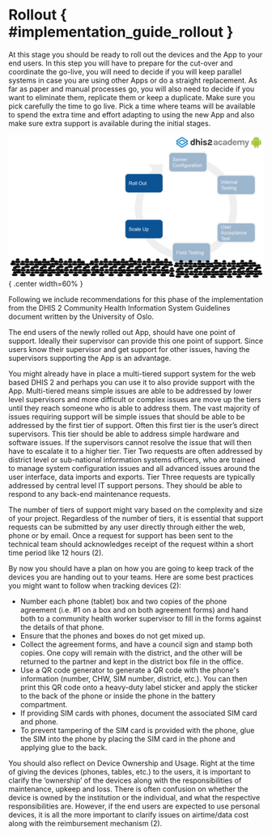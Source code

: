 # Rollout { #implementation_guide_rollout }

At this stage you should be ready to roll out the devices and the App to your end users. In this step you will have to prepare for the cut-over and coordinate the go-live, you will need to decide if you will keep parallel systems in case you are using other Apps or do a straight replacement. As far as paper and manual processes go, you will also need to decide if you want to eliminate them, replicate them or keep a duplicate. Make sure you pick carefully the time to go live. Pick a time where teams will be available to spend the extra time and effort adapting to using the new App and also make sure extra support is available during the initial stages.

![](resources/images/implementation-guide-image27.png){ .center width=60% }

Following we include recommendations for this phase of the implementation from the DHIS 2 Community Health Information System Guidelines document written by the University of Oslo.

The end users of the newly rolled out App, should have one point of support. Ideally their supervisor can provide this one point of support. Since users know their supervisor and get support for other issues, having the supervisors supporting the App is an advantage.

You might already have in place a multi-tiered support system for the web based DHIS 2 and perhaps you can use it to also provide support with the App. Multi-tiered means simple issues are able to be addressed by lower level supervisors and more difficult or complex issues are move up the tiers until they reach someone who is able to address them. The vast majority of issues requiring support will be simple issues that should be able to be addressed by the first tier of support. Often this first tier is the user’s direct supervisors. This tier should be able to address simple hardware and software issues. If the supervisors cannot resolve the issue that will then have to escalate it to a higher tier. Tier Two requests are often addressed by district level or sub-national information systems officers, who are trained to manage system configuration issues and all advanced issues around the user interface, data imports and exports. Tier Three requests are typically addressed by central level IT support persons. They should be able to respond to any back-end maintenance requests.

The number of tiers of support might vary based on the complexity and size of your project. Regardless of the number of tiers, it is essential that support requests can be submitted by any user directly through either the web, phone or by email. Once a request for support has been sent to the technical team should acknowledges receipt of the request within a short time period like 12 hours (2).

By now you should have a plan on how you are going to keep track of the devices you are handing out to your teams. Here are some best practices you might want to follow when tracking devices (2):

- Number each phone (tablet) box and two copies of the phone agreement (i.e. \#1 on a box and on both agreement forms) and hand both to a community health worker supervisor to fill in the forms against the details of that phone.
- Ensure that the phones and boxes do not get mixed up.
- Collect the agreement forms, and have a council sign and stamp both copies. One copy will remain with the district, and the other will be returned to the partner and kept in the district box file in the office.
- Use a QR code generator to generate a QR code with the phone's information (number, CHW, SIM number, district, etc.). You can then print this QR code onto a heavy-duty label sticker and apply the sticker to the back of the phone or inside the phone in the battery compartment.
- If providing SIM cards with phones, document the associated SIM card and phone.
- To prevent tampering of the SIM card is provided with the phone, glue the SIM into the phone by placing the SIM card in the phone and applying glue to the back.

You should also reflect on Device Ownership and Usage. Right at the time of giving the devices (phones, tables, etc.) to the users, it is important to clarify the ‘ownership’ of the devices along with the responsibilities of maintenance, upkeep and loss. There is often confusion on whether the device is owned by the institution or the individual, and what the respective responsibilities are. However, if the end users are expected to use personal devices, it is all the more important to clarify issues on airtime/data cost along with the reimbursement mechanism (2).
